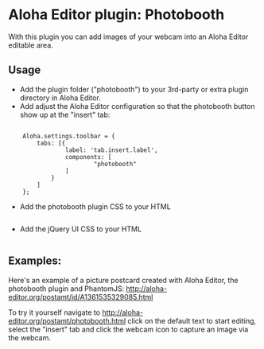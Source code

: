 # Aloha Editor plugin: Photobooth

With this plugin you can add images of your webcam into an Aloha Editor editable area.

## Usage

* Add the plugin folder ("photobooth") to your 3rd-party or extra plugin directory in Aloha Editor.
* Add adjust the Aloha Editor configuration so that the photobooth button show up at the "insert" tab:
<pre><code>
    Aloha.settings.toolbar = {
        tabs: [{
                label: 'tab.insert.label',
                components: [
                        "photobooth"
                ]
            }
        ]
    };
</code></pre>

* Add the photobooth plugin CSS to your HTML
<pre><code><link rel="stylesheet" href="/paht-to-aloha-editor/plugins/extra/photobooth/css/photobooth.css" type="text/css"></code></pre>

* Add the jQuery UI CSS to your HTML
<pre><code><link href="http://code.jquery.com/ui/1.9.0/themes/base/jquery-ui.css" rel="stylesheet" type="text/css" /></code></pre>


## Examples:
Here's an example of a picture postcard created with Aloha Editor, the photobooth plugin and PhantomJS:
http://aloha-editor.org/postamt/id/A1361535329085.html

To try it yourself navigate to http://aloha-editor.org/postamt/photobooth.html click on the default text to start editing, select the "insert" tab and click the webcam icon to capture an image via the webcam.

